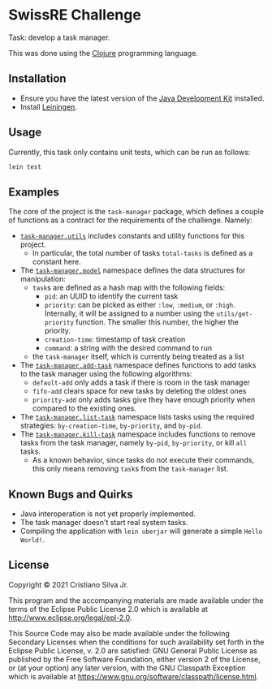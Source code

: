 # SwissRE Challenge

Task: develop a task manager.

This was done using the [Clojure](https://clojure.org/) programming language.

## Installation

- Ensure you have the latest version of the
  [Java Development Kit](https://java.com/en/download/help/develop.html)
  installed.
- Install [Leiningen](https://leiningen.org/).

## Usage

Currently, this task only contains unit tests, which can be run as follows:

``` sh
lein test
```

## Examples

The core of the project is the `task-manager` package, which defines
a couple of functions as a contract for the requirements of the challenge.
Namely:

- [`task-manager.utils`](src/task_manager/utils.clj) includes constants and
  utility functions for this project.
  - In particular, the total number of tasks `total-tasks` is defined as a
    constant here.
- The [`task-manager.model`](src/task_manager/model.clj) namespace defines the
  data structures for manipulation:
  - `task`s are defined as a hash map with the following fields:
    - `pid`: an UUID to identify the current task
    - `priority`: can be picked as either `:low`, `:medium`, or `:high`.
      Internally, it will be assigned to a number using the `utils/get-priority`
      function. The smaller this number, the higher the priority.
    - `creation-time`: timestamp of task creation
    - `command`: a string with the desired command to run
  - the `task-manager` itself, which is currently being treated as a list
- The [`task-manager.add-task`](src/task_manager/add_task.clj) namespace defines
 functions to add tasks to the task manager using the following algorithms:
  - `default-add` only adds a task if there is room in the task manager
  - `fifo-add` clears space for new tasks by deleting the oldest ones
  - `priority-add` only adds tasks give they have enough priority when compared
    to the existing ones.
- The [`task-manager.list-task`](src/task_manager/list_task.clj) namespace lists
  tasks using the required strategies: `by-creation-time`, `by-priority`, and
  `by-pid`.
- The [`task-manager.kill-task`](src/task_manager/kill_task.clj) namespace
  includes functions to remove tasks from the task manager, namely `by-pid`,
  `by-priority`, or kill `all` tasks.
  - As a known behavior, since tasks do not execute their commands, this only
    means removing `task`s from the `task-manager` list.

## Known Bugs and Quirks

- Java interoperation is not yet properly implemented.
- The task manager doesn't start real system tasks.
- Compiling the application with `lein uberjar` will generate a simple `Hello World!`.

## License

Copyright © 2021 Cristiano Silva Jr.

This program and the accompanying materials are made available under the
terms of the Eclipse Public License 2.0 which is available at
http://www.eclipse.org/legal/epl-2.0.

This Source Code may also be made available under the following Secondary
Licenses when the conditions for such availability set forth in the Eclipse
Public License, v. 2.0 are satisfied: GNU General Public License as published by
the Free Software Foundation, either version 2 of the License, or (at your
option) any later version, with the GNU Classpath Exception which is available
at https://www.gnu.org/software/classpath/license.html.
